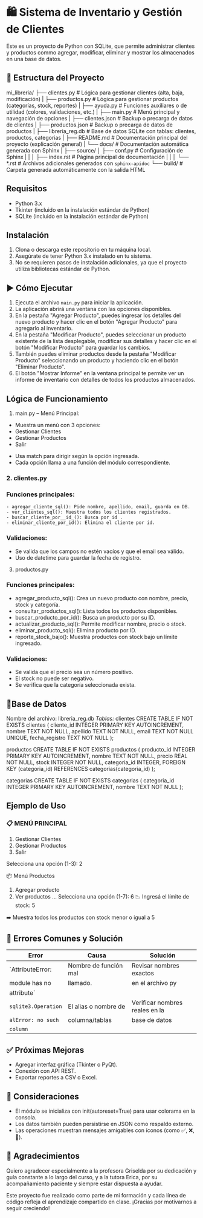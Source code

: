 # 🛍️ Sistema de Inventario y Gestión de Clientes

Este es un proyecto de Python con SQLite, que permite administrar clientes y productos commo agregar, modificar, eliminar y mostrar los almacenados en una base de datos.

## 📁 Estructura del Proyecto
mi_libreria/
├── clientes.py           # Lógica para gestionar clientes (alta, baja, modificación)
|
├── productos.py          # Lógica para gestionar productos (categorías, stock, reportes)
|
├── ayuda.py              # Funciones auxiliares o de utilidad (colores, validaciones, etc.)
|
├── main.py               # Menú principal y navegación de opciones
|
├── clientes.json         # Backup o precarga de datos de clientes
|
├── productos.json        # Backup o precarga de datos de productos
|
├── libreria_reg.db       # Base de datos SQLite con tablas: clientes, productos, categorias
|
├── README.md             # Documentación principal del proyecto (explicación general)
|
└── docs/                 # Documentación automática generada con Sphinx
    |
    ├── source/
    │   ├── conf.py       # Configuración de Sphinx
    |   |
    │   ├── index.rst     # Página principal de documentación
    |   |
    │   └── *.rst         # Archivos adicionales generados con `sphinx-apidoc`
    └── build/            # Carpeta generada automáticamente con la salida HTML

## Requisitos

- Python 3.x
- Tkinter (incluido en la instalación estándar de Python)
- SQLite (incluido en la instalación estándar de Python)

## Instalación

1. Clona o descarga este repositorio en tu máquina local.
2. Asegúrate de tener Python 3.x instalado en tu sistema.
3. No se requieren pasos de instalación adicionales, ya que el proyecto utiliza bibliotecas estándar de Python.

## ▶️ Cómo Ejecutar

1. Ejecuta el archivo `main.py` para iniciar la aplicación.
2. La aplicación abrirá una ventana con las opciones disponibles.
3. En la pestaña "Agregar Producto", puedes ingresar los detalles del nuevo producto y hacer clic en el botón "Agregar Producto" para agregarlo al inventario.
4. En la pestaña "Modificar Producto", puedes seleccionar un producto existente de la lista desplegable, modificar sus detalles y hacer clic en el botón "Modificar Producto" para guardar los cambios.
5. También puedes eliminar productos desde la pestaña "Modificar Producto" seleccionando un producto y haciendo clic en el botón "Eliminar Producto".
6. El botón "Mostrar Informe" en la ventana principal te permite ver un informe de inventario con detalles de todos los productos almacenados.

## Lógica de Funcionamiento
1. main.py – Menú Principal:
* Muestra un menú con 3 opciones:
* Gestionar Clientes
* Gestionar Productos
* Salir
- Usa match para dirigir según la opción ingresada.
- Cada opción llama a una función del módulo correspondiente.

### 2. clientes.py
### Funciones principales:
    - agregar_cliente_sql(): Pide nombre, apellido, email, guarda en DB.
    - ver_clientes_sql(): Muestra todos los clientes registrados.
    - buscar_cliente_por__id_(): Busca por id .
    - eliminar_cliente_por_id(): Elimina el cliente por id.

### Validaciones:
- Se valida que los campos no estén vacíos y que el email sea válido.
- Uso de datetime para guardar la fecha de registro.
3. productos.py
### Funciones principales:
- agregar_producto_sql(): Crea un nuevo producto con nombre, precio, stock y categoría.
- consultar_productos_sql(): Lista todos los productos disponibles.
- buscar_producto_por_id(): Busca un producto por su ID.
- actualizar_producto_sql(): Permite modificar nombre, precio o stock.
- eliminar_producto_sql(): Elimina producto por ID.
- reporte_stock_bajo(): Muestra productos con stock bajo un límite ingresado.

### Validaciones:
* Se valida que el precio sea un número positivo.
* El stock no puede ser negativo.
* Se verifica que la categoría seleccionada exista.

## 💾Base de Datos

Nombre del archivo: libreria_reg.db
*Tablas:*
clientes
CREATE TABLE IF NOT EXISTS clientes (
    cliente_id INTEGER PRIMARY KEY AUTOINCREMENT,
    nombre TEXT NOT NULL,
    apellido TEXT NOT NULL,
    email TEXT NOT NULL UNIQUE,
    fecha_registro TEXT NOT NULL
);

productos
CREATE TABLE IF NOT EXISTS productos (
    producto_id INTEGER PRIMARY KEY AUTOINCREMENT,
    nombre TEXT NOT NULL,
    precio REAL NOT NULL,
    stock INTEGER NOT NULL,
    categoria_id INTEGER,
    FOREIGN KEY (categoria_id) REFERENCES categorias(categoria_id)
);

categorias
CREATE TABLE IF NOT EXISTS categorias (
    categoria_id INTEGER PRIMARY KEY AUTOINCREMENT,
    nombre TEXT NOT NULL
);

## Ejemplo de Uso
### 📋 MENÚ PRINCIPAL
1. Gestionar Clientes
2. Gestionar Productos
3. Salir

Selecciona una opción (1-3): 2

📦 Menú Productos
1. Agregar producto
2. Ver productos
...
Selecciona una opción (1-7): 6
📉 Ingresá el límite de stock: 5

➡️ Muestra todos los productos con stock menor o igual a 5

## 🐞 Errores Comunes y Solución
|    Error           |    Causa               |       Solución                       |
| -------------------| -----------------------| ------------------------------------ |
| `AttributeError:   | Nombre de función mal  | Revisar nombres exactos              |
|  module has no     | llamado.               |  en el archivo py                    |
|  attribute`        |                        |                                      |
| `sqlite3.Operation`| El alias o nombre de   | Verificar nombres reales en la       |
| `alError: no such` | columna/tablas         | base de datos                        |
| `column`           |                        |                                      |


## ✅ Próximas Mejoras

- Agregar interfaz gráfica (Tkinter o PyQt).
- Conexión con API REST.
- Exportar reportes a CSV o Excel.

## 📌 Consideraciones

- El módulo se inicializa con init(autoreset=True) para usar colorama en la consola.
- Los datos también pueden persistirse en JSON como respaldo externo.
- Las operaciones muestran mensajes amigables con íconos (como ✅, ❌, 📢).

## 🙌 Agradecimientos

Quiero agradecer especialmente a la profesora Griselda por su dedicación y guía constante a lo largo del curso, y a la tutora Erica, por su acompañamiento paciente y siempre estar dispuesta a ayudar.

Este proyecto fue realizado como parte de mi formación y cada línea de código refleja el aprendizaje compartido en clase. ¡Gracias por motivarnos a seguir creciendo!
